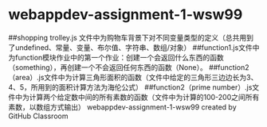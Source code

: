 # webappdev-assignment-1-wsw99
##shopping trolley.js 文件中为购物车背景下对不同变量类型的定义（总共用到了undefined、常量、变量、布尔值、字符串、数组/对象）
##function1.js文件中为function模块作业中的第一个作业：创建一个会返回什么东西的函数（something），再创建一个不会返回任何东西的函数（None）。
##function2（area）.js文件中为计算三角形面积的函数（文件中给定的三角形三边边长为3、4、5，所用到的面积计算方法为海伦公式）
##function2（prime number）.js文件中为计算两个给定数中间的所有素数的函数（文件中为计算的100-200之间所有素数，以数组方式输出）
webappdev-assignment-1-wsw99 created by GitHub Classroom
